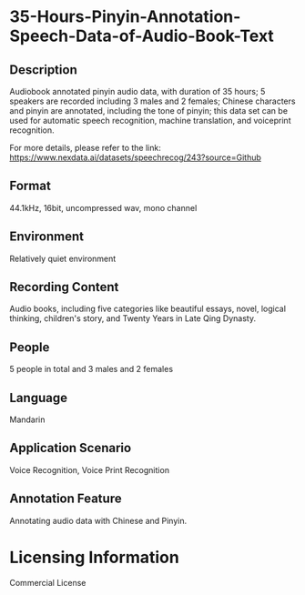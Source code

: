 # 35-Hours-Pinyin-Annotation-Speech-Data-of-Audio-Book-Text


## Description
Audiobook annotated pinyin audio data, with duration of 35 hours; 5 speakers are recorded including 3 males and 2 females; Chinese characters and pinyin are annotated, including the tone of pinyin; this data set can be used for automatic speech recognition, machine translation, and voiceprint recognition.

For more details, please refer to the link: https://www.nexdata.ai/datasets/speechrecog/243?source=Github


## Format
44.1kHz, 16bit, uncompressed wav, mono channel

## Environment
Relatively quiet environment

## Recording Content
Audio books, including five categories like beautiful essays, novel, logical thinking, children's story, and Twenty Years in Late Qing Dynasty.

## People
5 people in total and 3 males and 2 females

## Language
Mandarin

## Application Scenario
Voice Recognition, Voice Print Recognition

## Annotation Feature
Annotating audio data with Chinese and Pinyin.

# Licensing Information
Commercial License
